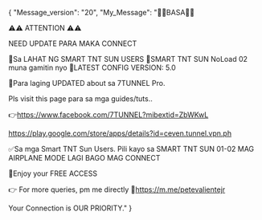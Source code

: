 {
    "Message_version": "20",
    "My_Message": "📌📌BASA📌📌

⚠️⚠️ ATTENTION ⚠️⚠️

NEED UPDATE PARA MAKA CONNECT

📌Sa LAHAT NG SMART TNT SUN USERS
📌SMART TNT SUN NoLoad 02 muna gamitin nyo
📌LATEST CONFIG VERSION: 5.0

📌Para laging UPDATED about sa 7TUNNEL Pro.

  Pls visit this page para sa mga guides/tuts..

👉https://www.facebook.com/7TUNNEL?mibextid=ZbWKwL

https://play.google.com/store/apps/details?id=ceven.tunnel.vpn.ph

✅Sa mga Smart TNT Sun Users. Pili kayo sa SMART TNT SUN 01-02
MAG AIRPLANE MODE LAGI BAGO MAG CONNECT

💯Enjoy your FREE ACCESS

👉 For more queries, pm me directly
🔗https://m.me/petevalientejr

Your Connection is OUR PRIORITY."
}
